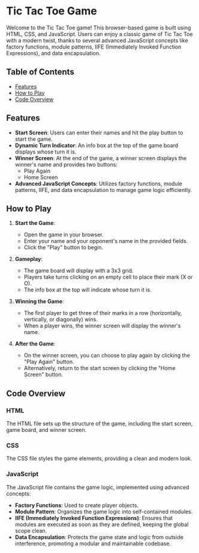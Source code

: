 # Tic Tac Toe Game

Welcome to the Tic Tac Toe game! This browser-based game is built using HTML, CSS, and JavaScript. Users can enjoy a classic game of Tic Tac Toe with a modern twist, thanks to several advanced JavaScript concepts like factory functions, module patterns, IIFE (Immediately Invoked Function Expressions), and data encapsulation.

## Table of Contents

- [Features](#features)
- [How to Play](#how-to-play)
- [Code Overview](#code-overview)

## Features

- **Start Screen**: Users can enter their names and hit the play button to start the game.
- **Dynamic Turn Indicator**: An info box at the top of the game board displays whose turn it is.
- **Winner Screen**: At the end of the game, a winner screen displays the winner's name and provides two buttons:
  - Play Again
  - Home Screen
- **Advanced JavaScript Concepts**: Utilizes factory functions, module patterns, IIFE, and data encapsulation to manage game logic efficiently.

## How to Play

1. **Start the Game**:
   - Open the game in your browser.
   - Enter your name and your opponent's name in the provided fields.
   - Click the "Play" button to begin.

2. **Gameplay**:
   - The game board will display with a 3x3 grid.
   - Players take turns clicking on an empty cell to place their mark (X or O).
   - The info box at the top will indicate whose turn it is.

3. **Winning the Game**:
   - The first player to get three of their marks in a row (horizontally, vertically, or diagonally) wins.
   - When a player wins, the winner screen will display the winner's name.

4. **After the Game**:
   - On the winner screen, you can choose to play again by clicking the "Play Again" button.
   - Alternatively, return to the start screen by clicking the "Home Screen" button.

## Code Overview

### HTML
The HTML file sets up the structure of the game, including the start screen, game board, and winner screen.

### CSS
The CSS file styles the game elements, providing a clean and modern look.

### JavaScript
The JavaScript file contains the game logic, implemented using advanced concepts:

- **Factory Functions**: Used to create player objects.
- **Module Pattern**: Organizes the game logic into self-contained modules.
- **IIFE (Immediately Invoked Function Expressions)**: Ensures that modules are executed as soon as they are defined, keeping the global scope clean.
- **Data Encapsulation**: Protects the game state and logic from outside interference, promoting a modular and maintainable codebase.
